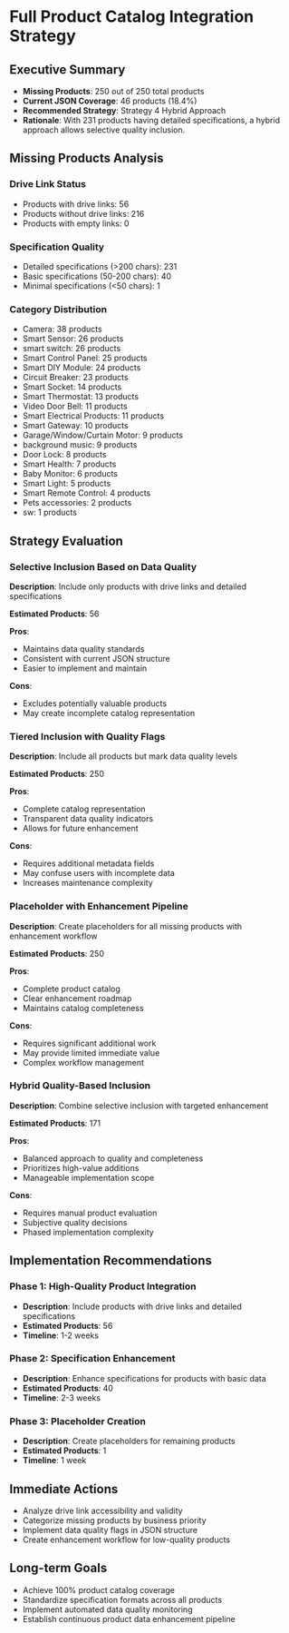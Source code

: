 # Full Product Catalog Integration Strategy

## Executive Summary

- **Missing Products**: 250 out of 250 total products
- **Current JSON Coverage**: 46 products (18.4%)
- **Recommended Strategy**: Strategy 4 Hybrid Approach
- **Rationale**: With 231 products having detailed specifications, a hybrid approach allows selective quality inclusion.

## Missing Products Analysis

### Drive Link Status
- Products with drive links: 56
- Products without drive links: 216
- Products with empty links: 0

### Specification Quality
- Detailed specifications (>200 chars): 231
- Basic specifications (50-200 chars): 40
- Minimal specifications (<50 chars): 1

### Category Distribution
- Camera: 38 products
- Smart Sensor: 26 products
- smart switch: 26 products
- Smart Control Panel: 25 products
- Smart DIY Module: 24 products
- Circuit Breaker: 23 products
- Smart Socket: 14 products
- Smart Thermostat: 13 products
- Video Door Bell: 11 products
- Smart Electrical Products: 11 products
- Smart Gateway: 10 products
- Garage/Window/Curtain Motor: 9 products
- background music: 9 products
- Door Lock: 8 products
- Smart Health: 7 products
- Baby Monitor: 6 products
- Smart Light: 5 products
- Smart Remote Control: 4 products
- Pets accessories: 2 products
- sw: 1 products

## Strategy Evaluation

### Selective Inclusion Based on Data Quality

**Description**: Include only products with drive links and detailed specifications

**Estimated Products**: 56

**Pros**:
- Maintains data quality standards
- Consistent with current JSON structure
- Easier to implement and maintain

**Cons**:
- Excludes potentially valuable products
- May create incomplete catalog representation

### Tiered Inclusion with Quality Flags

**Description**: Include all products but mark data quality levels

**Estimated Products**: 250

**Pros**:
- Complete catalog representation
- Transparent data quality indicators
- Allows for future enhancement

**Cons**:
- Requires additional metadata fields
- May confuse users with incomplete data
- Increases maintenance complexity

### Placeholder with Enhancement Pipeline

**Description**: Create placeholders for all missing products with enhancement workflow

**Estimated Products**: 250

**Pros**:
- Complete product catalog
- Clear enhancement roadmap
- Maintains catalog completeness

**Cons**:
- Requires significant additional work
- May provide limited immediate value
- Complex workflow management

### Hybrid Quality-Based Inclusion

**Description**: Combine selective inclusion with targeted enhancement

**Estimated Products**: 171

**Pros**:
- Balanced approach to quality and completeness
- Prioritizes high-value additions
- Manageable implementation scope

**Cons**:
- Requires manual product evaluation
- Subjective quality decisions
- Phased implementation complexity

## Implementation Recommendations

### Phase 1: High-Quality Product Integration

- **Description**: Include products with drive links and detailed specifications
- **Estimated Products**: 56
- **Timeline**: 1-2 weeks

### Phase 2: Specification Enhancement

- **Description**: Enhance specifications for products with basic data
- **Estimated Products**: 40
- **Timeline**: 2-3 weeks

### Phase 3: Placeholder Creation

- **Description**: Create placeholders for remaining products
- **Estimated Products**: 1
- **Timeline**: 1 week

## Immediate Actions

- Analyze drive link accessibility and validity
- Categorize missing products by business priority
- Implement data quality flags in JSON structure
- Create enhancement workflow for low-quality products

## Long-term Goals

- Achieve 100% product catalog coverage
- Standardize specification formats across all products
- Implement automated data quality monitoring
- Establish continuous product data enhancement pipeline
